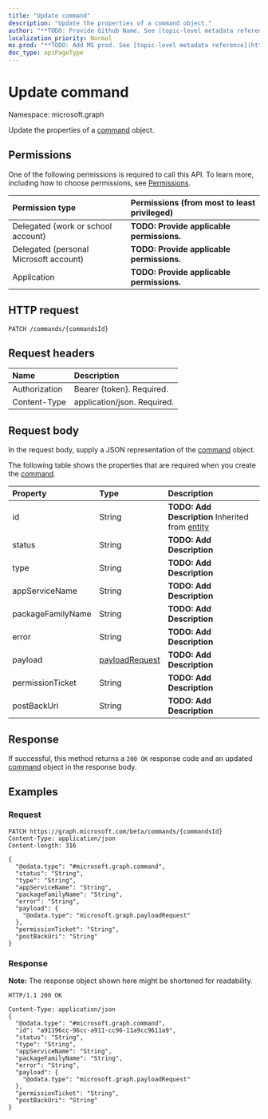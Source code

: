 ```yaml
---
title: "Update command"
description: "Update the properties of a command object."
author: "**TODO: Provide Github Name. See [topic-level metadata reference](https://msgo.azurewebsites.net/add/document/guidelines/metadata.html#topic-level-metadata)**"
localization_priority: Normal
ms.prod: "**TODO: Add MS prod. See [topic-level metadata reference](https://msgo.azurewebsites.net/add/document/guidelines/metadata.html#topic-level-metadata)**"
doc_type: apiPageType
---
```


# Update command
Namespace: microsoft.graph

Update the properties of a [command](../resources/projectrome-command.md) object.

## Permissions
One of the following permissions is required to call this API. To learn more, including how to choose permissions, see [Permissions](/graph/permissions-reference).

|Permission type|Permissions (from most to least privileged)|
|:---|:---|
|Delegated (work or school account)|**TODO: Provide applicable permissions.**|
|Delegated (personal Microsoft account)|**TODO: Provide applicable permissions.**|
|Application|**TODO: Provide applicable permissions.**|

## HTTP request

<!-- {
  "blockType": "ignored"
}
-->
``` http
PATCH /commands/{commandsId}
```

## Request headers
|Name|Description|
|:---|:---|
|Authorization|Bearer {token}. Required.|
|Content-Type|application/json. Required.|

## Request body
In the request body, supply a JSON representation of the [command](../resources/projectrome-command.md) object.

The following table shows the properties that are required when you create the [command](../resources/projectrome-command.md).

|Property|Type|Description|
|:---|:---|:---|
|id|String|**TODO: Add Description** Inherited from [entity](../resources/entity.md)|
|status|String|**TODO: Add Description**|
|type|String|**TODO: Add Description**|
|appServiceName|String|**TODO: Add Description**|
|packageFamilyName|String|**TODO: Add Description**|
|error|String|**TODO: Add Description**|
|payload|[payloadRequest](../resources/projectrome-payloadrequest.md)|**TODO: Add Description**|
|permissionTicket|String|**TODO: Add Description**|
|postBackUri|String|**TODO: Add Description**|



## Response

If successful, this method returns a `200 OK` response code and an updated [command](../resources/projectrome-command.md) object in the response body.

## Examples

### Request
<!-- {
  "blockType": "request",
  "name": "update_command"
}
-->
``` http
PATCH https://graph.microsoft.com/beta/commands/{commandsId}
Content-Type: application/json
Content-length: 316

{
  "@odata.type": "#microsoft.graph.command",
  "status": "String",
  "type": "String",
  "appServiceName": "String",
  "packageFamilyName": "String",
  "error": "String",
  "payload": {
    "@odata.type": "microsoft.graph.payloadRequest"
  },
  "permissionTicket": "String",
  "postBackUri": "String"
}
```


### Response
**Note:** The response object shown here might be shortened for readability.
<!-- {
  "blockType": "response",
  "truncated": true
}
-->
``` http
HTTP/1.1 200 OK

Content-Type: application/json
{
  "@odata.type": "#microsoft.graph.command",
  "id": "a91196cc-96cc-a911-cc96-11a9cc9611a9",
  "status": "String",
  "type": "String",
  "appServiceName": "String",
  "packageFamilyName": "String",
  "error": "String",
  "payload": {
    "@odata.type": "microsoft.graph.payloadRequest"
  },
  "permissionTicket": "String",
  "postBackUri": "String"
}
```

